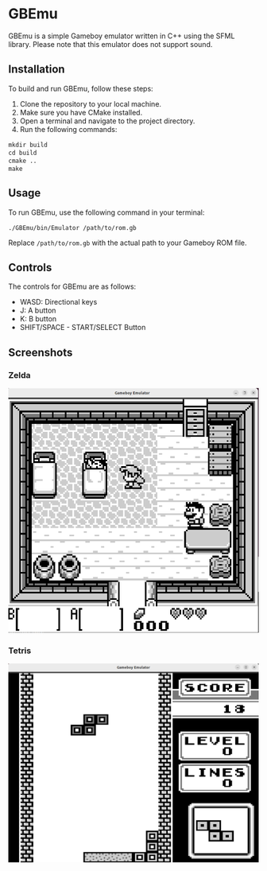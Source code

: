 # GBEmu

GBEmu is a simple Gameboy emulator written in C++ using the SFML library. Please note that this emulator does not support sound.

## Installation

To build and run GBEmu, follow these steps:

1. Clone the repository to your local machine.
2. Make sure you have CMake installed.
3. Open a terminal and navigate to the project directory.
4. Run the following commands:

```shell
mkdir build
cd build
cmake ..
make
```

## Usage

To run GBEmu, use the following command in your terminal:

```shell
./GBEmu/bin/Emulator /path/to/rom.gb
```

Replace `/path/to/rom.gb` with the actual path to your Gameboy ROM file.

## Controls

The controls for GBEmu are as follows:

- WASD: Directional keys
- J: A button
- K: B button
- SHIFT/SPACE - START/SELECT Button

## Screenshots
### Zelda
![screenshot](screenshots/zelda.png)

### Tetris
![screenshot](screenshots/tetris.png)
